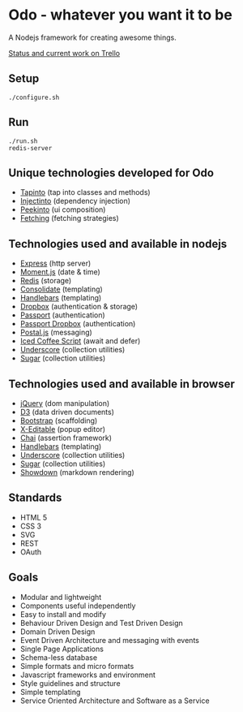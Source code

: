 # Odo - whatever you want it to be

A Nodejs framework for creating awesome things.

[Status and current work on Trello](https://trello.com/board/odo/4f7b3e995aa70d786202e667)


## Setup

```
./configure.sh
```

## Run

```
./run.sh
redis-server
```

## Unique technologies developed for Odo

* [Tapinto](https://github.com/tcoats/tapinto) (tap into classes and methods)
* [Injectinto](https://github.com/tcoats/injectinto) (dependency injection)
* [Peekinto](https://github.com/tcoats/peekinto) (ui composition)
* [Fetching](https://github.com/tcoats/fetching) (fetching strategies)


## Technologies used and available in nodejs

* [Express](http://expressjs.com/) (http server)
* [Moment.js](http://momentjs.com/) (date & time)
* [Redis](http://redis.io/) (storage)
* [Consolidate](http://jsdoc.info/visionmedia/consolidate.js/) (templating)
* [Handlebars](http://handlebarsjs.com/) (templating)
* [Dropbox](https://www.dropbox.com/developers) (authentication & storage)
* [Passport](http://passportjs.org/) (authentication)
* [Passport Dropbox](https://github.com/jaredhanson/passport-dropbox) (authentication)
* [Postal.js](https://github.com/postaljs/postal.js) (messaging)
* [Iced Coffee Script](http://maxtaco.github.com/coffee-script/) (await and defer)
* [Underscore](http://underscorejs.org/) (collection utilities)
* [Sugar](http://sugarjs.com/) (collection utilities)


## Technologies used and available in browser

* [jQuery](http://jquery.com/) (dom manipulation)
* [D3](http://d3js.org/) (data driven documents)
* [Bootstrap](http://twitter.github.com/bootstrap/) (scaffolding)
* [X-Editable](http://vitalets.github.com/x-editable/) (popup editor)
* [Chai](http://chaijs.com/) (assertion framework)
* [Handlebars](http://handlebarsjs.com/) (templating)
* [Underscore](http://underscorejs.org/) (collection utilities)
* [Sugar](http://sugarjs.com/) (collection utilities)
* [Showdown](https://github.com/coreyti/showdown) (markdown rendering)


## Standards

* HTML 5
* CSS 3
* SVG
* REST
* OAuth


## Goals

* Modular and lightweight
* Components useful independently
* Easy to install and modify
* Behaviour Driven Design and Test Driven Design
* Domain Driven Design
* Event Driven Architecture and messaging with events
* Single Page Applications
* Schema-less database
* Simple formats and micro formats
* Javascript frameworks and environment
* Style guidelines and structure
* Simple templating
* Service Oriented Architecture and Software as a Service